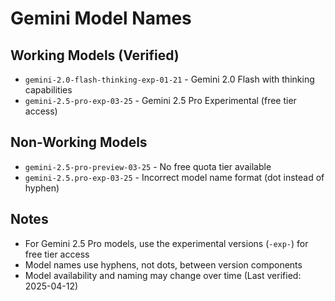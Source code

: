# Gemini Model Names

## Working Models (Verified)
- `gemini-2.0-flash-thinking-exp-01-21` - Gemini 2.0 Flash with thinking capabilities
- `gemini-2.5-pro-exp-03-25` - Gemini 2.5 Pro Experimental (free tier access)

## Non-Working Models
- `gemini-2.5-pro-preview-03-25` - No free quota tier available
- `gemini-2.5.pro-exp-03-25` - Incorrect model name format (dot instead of hyphen)

## Notes
- For Gemini 2.5 Pro models, use the experimental versions (`-exp-`) for free tier access
- Model names use hyphens, not dots, between version components
- Model availability and naming may change over time (Last verified: 2025-04-12)